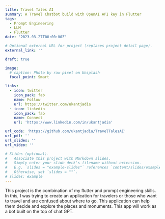 ```yaml
---
title: Travel Tales AI
summary: A Travel Chatbot build with OpenAI API key in Flutter
tags:
  - Prompt Engineering
  - LLM
  - Flutter
date: '2023-08-27T00:00:00Z'

# Optional external URL for project (replaces project detail page).
external_link: ''

draft: true

image:
  # caption: Photo by raw pixel on Unsplash
  focal_point: Smart

links:
  - icon: twitter
    icon_pack: fab
    name: Follow
    url: https://twitter.com/ukantjadia
  - icon: linkedin
    icon_pack: fab
    name: Connect
    url: 'https://www.linkedin.com/in/ukantjadia'

url_code: 'https://github.com/ukantjadia/TravelTalesAI'
url_pdf: ''
url_slides: ''
url_video: ''

# Slides (optional).
#   Associate this project with Markdown slides.
#   Simply enter your slide deck's filename without extension.
#   E.g. `slides = "example-slides"` references `content/slides/example-slides.md`.
#   Otherwise, set `slides = ""`.
# slides: example
---
```


This project is the combination of my flutter and prompt engineering skills. In this, I was trying to create an application for travelers or those who want to travel and are confused about where to go. This application can help them decide and explore the places and monuments. This app will work as a bot built on the top of chat GPT.